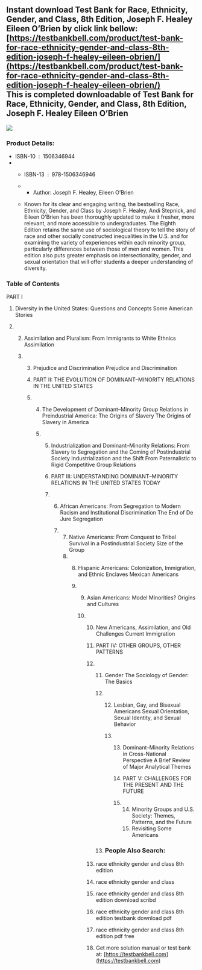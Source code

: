 Instant download **Test Bank for Race, Ethnicity, Gender, and Class, 8th Edition, Joseph F. Healey Eileen O’Brien** by click link bellow:  
[https://testbankbell.com/product/test-bank-for-race-ethnicity-gender-and-class-8th-edition-joseph-f-healey-eileen-obrien/](https://testbankbell.com/product/test-bank-for-race-ethnicity-gender-and-class-8th-edition-joseph-f-healey-eileen-obrien/)  
This is completed downloadable of Test Bank for Race, Ethnicity, Gender, and Class, 8th Edition, Joseph F. Healey Eileen O’Brien
--------------------------------------------------------------------------------------------------------------------------------


![](https://testbankbell.com/wp-content/uploads/2023/05/1-3.jpg)
### Product Details:


* ISBN-10 ‏ : ‎ 1506346944
* * ISBN-13 ‏ : ‎ 978-1506346946
  * * Author: Joseph F. Healey, Eileen O’Brien
   
  * Known for its clear and engaging writing, the bestselling Race, Ethnicity, Gender, and Class by Joseph F. Healey, Andi Stepnick, and Eileen O’Brien has been thoroughly updated to make it fresher, more relevant, and more accessible to undergraduates. The Eighth Edition retains the same use of sociological theory to tell the story of race and other socially constructed inequalities in the U.S. and for examining the variety of experiences within each minority group, particularly differences between those of men and women. This edition also puts greater emphasis on intersectionality, gender, and sexual orientation that will offer students a deeper understanding of diversity.
 
### Table of Contents


PART I
1. Diversity in the United States: Questions and Concepts Some American Stories

2. 2. Assimilation and Pluralism: From Immigrants to White Ethnics Assimilation
  
   3. 3. Prejudice and Discrimination Prejudice and Discrimination
     
      4. PART II: THE EVOLUTION OF DOMINANT–MINORITY RELATIONS IN THE UNITED STATES
     
      5. 4. The Development of Dominant–Minority Group Relations in Preindustrial America: The Origins of Slavery The Origins of Slavery in America
        
         5. 5. Industrialization and Dominant–Minority Relations: From Slavery to Segregation and the Coming of Postindustrial Society Industrialization and the Shift From Paternalistic to Rigid Competitive Group Relations
           
            6. PART III: UNDERSTANDING DOMINANT–MINORITY RELATIONS IN THE UNITED STATES TODAY
           
            7. 6. African Americans: From Segregation to Modern Racism and Institutional Discrimination The End of De Jure Segregation
              
               7. 7. Native Americans: From Conquest to Tribal Survival in a Postindustrial Society Size of the Group
                  8. 8. Hispanic Americans: Colonization, Immigration, and Ethnic Enclaves Mexican Americans
                    
                     9. 9. Asian Americans: Model Minorities? Origins and Cultures
                       
                        10. 10. New Americans, Assimilation, and Old Challenges Current Immigration
                           
                            11. PART IV: OTHER GROUPS, OTHER PATTERNS
                           
                            12. 11. Gender The Sociology of Gender: The Basics
                               
                                12. 12. Lesbian, Gay, and Bisexual Americans Sexual Orientation, Sexual Identity, and Sexual Behavior
                                   
                                    13. 13. Dominant–Minority Relations in Cross-National Perspective A Brief Review of Major Analytical Themes
                                       
                                        14. PART V: CHALLENGES FOR THE PRESENT AND THE FUTURE
                                       
                                        15. 14. Minority Groups and U.S. Society: Themes, Patterns, and the Future
                                            15. Revisiting Some Americans
                                           
                                13. ### People Also Search:
                               
                            13. race ethnicity gender and class 8th edition
                           
                            14. race ethnicity gender and class
                           
                            15. race ethnicity gender and class 8th edition download scribd
                           
                            16. race ethnicity gender and class 8th edition testbank download pdf
                           
                            17. race ethnicity gender and class 8th edition pdf free
                            18.  Get more solution manual or test bank at: [https://testbankbell.com](https://testbankbell.com)
